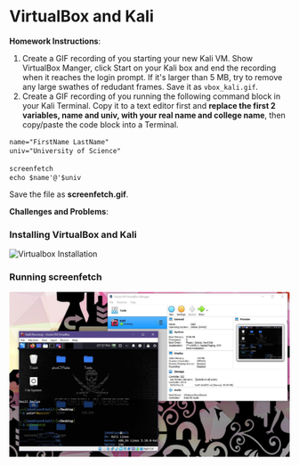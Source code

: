 # VirtualBox and Kali

**Homework Instructions**: 

1. Create a GIF recording of you starting your new Kali VM. Show VirtualBox Manger, click Start on your Kali box and end the recording when it reaches the login prompt. If it's larger than 5 MB, try to remove any large swathes of redudant frames. Save it as `vbox_kali.gif`.
2. Create a GIF recording of you running the following command block in your Kali Terminal. Copy it to a text editor first and **replace the first 2 variables, name and univ, with your real name and college name**, then copy/paste the code block into a Terminal. 

```
name="FirstName LastName"
univ="University of Science"

screenfetch
echo $name'@'$univ
```

Save the file as **screenfetch.gif**.

**Challenges and Problems**: 

### Installing VirtualBox and Kali
<img src="vbox_kali.gif" alt="Virtualbox Installation">
 
### Running screenfetch
<img src="https://github.com/DusitSaelao/CodepathScreenshot/blob/main/screenshot.JPG" alt="Running screenfetch">
